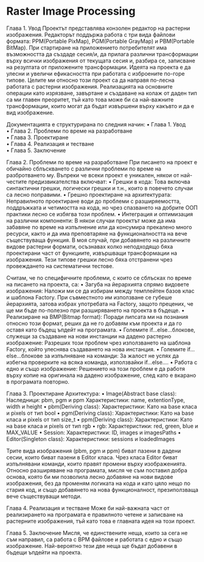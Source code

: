 # Raster Image Processing
Глава 1. Увод
Проектът представлява конзолен редактор на растерни изображения. Редакторът поддържа работа с три вида файлови формата: PPM(Portable PixMap), 
PGM(Portable GrayMap) и PBM(Portable BitMap). При стартиране на приложението потребителят има възможността да създаде сесия/и, да прилага различни трансформации върху всички изображения от текущата сесия и, разбира се, записване на резултата от приложените трансформации. Идеята на проекта е да улесни и увеличи ефикасността при работата с  изброените по-горе типове.
	Целите ми относно този проект са да направя по-лесна работата с растерни изображения. Реализацията на основните операции като изрязване, завъртане и създаване на колаж от даден тип са ми главен преоритет, тъй като това може би са 
най-важните трансформации, които могат да бъдат извършени върху какъвто и да е вид изображение.

Документацията е структурирана по следния начин:
	• Глава 1. Увод <br/>
	• Глава 2. Проблеми по време на разработване <br/>
	• Глава 3. Проектиране <br/>
 	• Глава 4. Реализация и тестване <br/> 
  	• Глава 5. Заключение <br/>

Глава 2. Проблеми по време на разработване
	При писането на проект е обичайно сблъскването с различни проблеми по време на разбротването му. Въпреки че всеки проект е уникален, някои от най-честите предизвикателства включват:
•	Грешки в кода: Това включва синтактични грешки, логически грешки и т.н., които в повечето случаи са лесно поправими.
•	Грешно проектиране на архитектурата: Неправилното проектиране води до проблеми с разширяемостта, поддръжката и четимостта на кода, но чрез спазването на добрите ООП практики лесно се избягва този проблем.
•	Интеграция и оптимизация на различни компоненти: В някои случаи проектът може да има забавяне по време на изпълнение или да консумира прекалено много ресурси, както и да има преповтаряне на функционалността на вече съществуваща функция. В моя случай, при добавянето на различните видове растерни формати, осъзнавах колко неподходящо бяха проектирани част от функциите, извършващи трансформации на изображения.
Тези типове грешки лесно бяха отстранени чрез провеждането на систематични тестове.

Считам, че по специфичните проблеми, с които се сблъсках по време на писането на прoекта, са:
•	Загуба на йерархията спрямо видовете изображения: Наложи ми се да избирам между темплейтен базов клас и шаблона Factory. При съвместното им използване се губеше йерархията, затова избрах употребата на Factory, защото прецених, че ще ми бъде по-полезно при разширяването на проекта в бъдеще.
•	Реализиране на BMP(Bitmap format): Поради липсата ми на познания относно този формат, реших да не го добавям към проекта и да го оставя като бъдещ ъпдейт на програмата.
•	Големите if…else…блокове, служещи за създаване на нови инстанции на дадено растерно изображение: Разреших този проблем чрез използването на  шаблона Factory, който улеснява създаването на нова инстанция.
•	Големите if…else…блокове за изпълняване на команди: За жалост не успях да избегна проверките на всяка команда, използвайки if…else….
•	Работа с едно и също изображение: Решението на този проблем е да работя върху копие на оригинала на дадено изображение, след като е вкарано в програмата повторно. 

Глава 3. Проектиране
Архитектура:
•	Image(Abstract base class):
Наследници: pbm, pgm и ppm
Характеристики: name, extentionType, width и height
•	pbm(Deriving class):
Характеристики: Като на base класа и pixels от тип bool
•	pgm(Deriving class):
Характеристики: Като на base класа и pixels от тип size_t
•	ppm(Deriving class):
Характеристики: Като на base класа и pixels от тип rgb
•	rgb:
Характеристики: red, green, blue и MAX_VALUE
•	Session:
Характеристики: ID, images и imagesPaths
•	Editor(Singleton class):
Характеристики: sessions и loadedImages

Трите вида изображения (pbm, pgm и ppm) биват пазени в дадени сесии, които биват пазени в Editor класа. Чрез класа Editor биват изпълнявани команди, които правят промени върху изображенията.
Относно разширяване на програмата, мисля че съм поставил добра основа, която би ми позволила лесно добавяне на нови видове изображения, без да променям логиката на кода и като цяло нещо по стария код, и също добавянето на нова функционалност,  презиползваща вече съществуващи методи.

Глава 4. Реализация и тестване
	Може би най-важната част от реализирането на програмата е правилното четене и записване на растерните изображения, тъй като това е главната идея на този проект. 

Глава 5. Заключение
	Мисля, че единствените неща, които за сега не съм направил, са работа с BPM файлове и работата с едно и също изображение. Най-вероятно тези две неща ще бъдат добавени в бъдещи ъпдейти на проекта.
